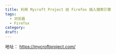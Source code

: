 ```yaml
---
title: 利用 Mycroft Project 给 Firefox 插入搜索引擎
tags:
  - 浏览器
  - Firefox
category: 
draft: 
---
```


地址： https://mycroftproject.com/

